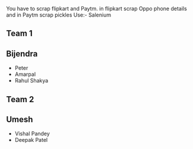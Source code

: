 You have to scrap flipkart and Paytm.
in flipkart scrap Oppo phone details and in Paytm scrap pickles
Use:- Salenium

## Team 1
## Bijendra
- Peter
- Amarpal
- Rahul Shakya

## Team 2
## Umesh
- Vishal Pandey
- Deepak Patel